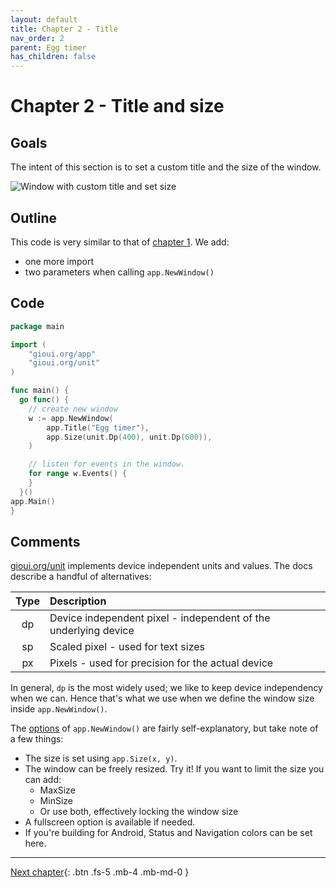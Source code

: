 ```yaml
---
layout: default
title: Chapter 2 - Title
nav_order: 2
parent: Egg timer
has_children: false
---
```


# Chapter 2 - Title and size

## Goals

The intent of this section is to set a custom title and the size of the window.

![Window with custom title and set size](02_title_and_size.png)

## Outline

This code is very similar to that of [chapter 1](01_empty_window.md). We add:

- one more import
- two parameters when calling `app.NewWindow()`

## Code

```go
package main

import (
	"gioui.org/app"
	"gioui.org/unit"
)

func main() {
  go func() {
	// create new window
	w := app.NewWindow(
		app.Title("Egg timer"),
		app.Size(unit.Dp(400), unit.Dp(600)),
	)

	// listen for events in the window.
	for range w.Events() {
	}
  }()
app.Main()
}
```

## Comments

[gioui.org/unit](https://pkg.go.dev/gioui.org/unit) implements device independent units and values. The docs describe a handful of alternatives:

| Type | Description                                                     |
| :--: | :-------------------------------------------------------------- |
|  dp  | Device independent pixel - independent of the underlying device |
|  sp  | Scaled pixel - used for text sizes                              |
|  px  | Pixels - used for precision for the actual device               |

In general, `dp` is the most widely used; we like to keep device independency when we can. Hence that's what we use when we define the window size inside `app.NewWindow()`.

The [options](https://pkg.go.dev/gioui.org/app#Option) of `app.NewWindow()` are fairly self-explanatory, but take note of a few things:

- The size is set using `app.Size(x, y)`.
- The window can be freely resized. Try it! If you want to limit the size you can add:
  - MaxSize
  - MinSize
  - Or use both, effectively locking the window size
- A fullscreen option is available if needed.
- If you're building for Android, Status and Navigation colors can be set here.

---

[Next chapter](03_button.md){: .btn .fs-5 .mb-4 .mb-md-0 }
